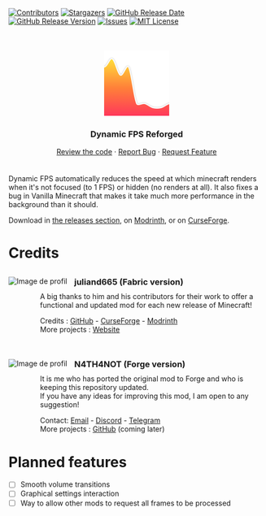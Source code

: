 
[![Contributors][contributors-shield]][contributors-url]
[![Stargazers][stars-shield]][stars-url]
[![GitHub Release Date][release-date-shield]][release-date-url]
[![GitHub Release Version][release-version-shield]][release-version-url]
[![Issues][issues-shield]][issues-url]
[![MIT License][license-shield]][license-url]

<div align="center" style="margin-top: 50px">
  <img width=128 src="GitHub/logo.png"  alt="Project logo"/>
  <h3 align="center">Dynamic FPS Reforged</h3>

  <p align="center" style="margin-bottom: 36px">
    <a href="../blob/main/src/main/java/dynamicfps">Review the code</a>
    ·
    <a href="../issues">Report Bug</a>
    ·
    <a href="../issues">Request Feature</a>
  </p>
</div>


Dynamic FPS automatically reduces the speed at which minecraft renders when it's not focused (to 1 FPS) or hidden (no renders at all). It also fixes a bug in Vanilla Minecraft that makes it take much more performance in the background than it should.

Download in [the releases section](../releases), on [Modrinth](https://modrinth.com/mod/dynamic-fps-reforged), or on [CurseForge](https://www.curseforge.com/minecraft/mc-mods/dynamic-fps-reforged).

# Credits

<div style="margin-top: 30px">
  <img src="https://avatars.githubusercontent.com/u/827762?s=48" alt="Image de profil" style="float: left; margin-right: 14px;">
  <h3 style="margin-bottom: 10px">juliand665 (Fabric version)</h3>
  <div style="margin-left: 62px; margin-bottom: 14px">
  A big thanks to him and his contributors for their work
  to offer a functional and updated mod for each new release of Minecraft!
  </div>
  <div style="margin-left: 62px">
  Credits :
  <a href="https://github.com/juliand665/Dynamic-FPS">GitHub</a>
  - <a href="https://www.curseforge.com/minecraft/mc-mods/dynamic-fps">CurseForge</a>
  - <a href="https://modrinth.com/mod/dynamic-fps">Modrinth</a>
  </div>
  <div style="margin-left: 62px">
  More projects : <a href="https://dapprgames.com/">Website</a>
  </div>
</div>

<div style="margin-top: 50px">
  <img src="https://avatars.githubusercontent.com/u/30438580?s=48" alt="Image de profil" style="float: left; margin-right: 14px;">
  <h3 style="margin-bottom: 10px">N4TH4NOT (Forge version)</h3>
  <div style="margin-left: 62px">
  It is me who has ported the original mod to Forge and who is keeping this repository updated.
  </div>
  <div style="margin-left: 62px; margin-bottom: 14px">
  If you have any ideas for improving this mod, I am open to any suggestion!
  </div>
  <div style="margin-left: 62px">
  Contact:
  <a href="mailto:n4th4not+git-repo@gmail.com">Email</a>
  - <a href="discord:discord.com/users/318202421236989962">Discord</a>
  - <a href="https://t.me/N4TH4NOT">Telegram</a>
  </div>
  <div style="margin-left: 62px">
  More projects : <a href="https://github.com/N4TH4NOT?tab=repositories">GitHub</a> (coming later)
  </div>
</div>


# Planned features

- [ ] Smooth volume transitions
- [ ] Graphical settings interaction
- [ ] Way to allow other mods to request all frames to be processed

<!-- MARKDOWN LINKS & IMAGES -->
<!-- https://www.markdownguide.org/basic-syntax/#reference-style-links -->
[contributors-shield]: https://img.shields.io/github/contributors/N4TH4NOT/Dynamic-FPS-Reforged.svg?style=for-the-badge
[contributors-url]: ../graphs/contributors
[stars-shield]: https://img.shields.io/github/stars/N4TH4NOT/Dynamic-FPS-Reforged.svg?style=for-the-badge
[stars-url]: ../stargazers
[issues-shield]: https://img.shields.io/github/issues/N4TH4NOT/Dynamic-FPS-Reforged.svg?style=for-the-badge
[issues-url]: ../issues
[license-shield]: https://img.shields.io/github/license/N4TH4NOT/Dynamic-FPS-Reforged.svg?style=for-the-badge
[license-url]: ../blob/master/LICENSE
[release-date-shield]: https://img.shields.io/github/release-date/N4TH4NOT/Dynamic-FPS-Reforged?style=for-the-badge
[release-date-url]: ../releases
[release-version-shield]:https://img.shields.io/github/v/release/N4TH4NOT/Dynamic-FPS-Reforged?include_prereleases&style=for-the-badge
[release-version-url]: ../releases/latest